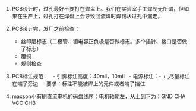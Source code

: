 1. PCB设计时，过孔最好不要打在焊盘上。我们在实验室手工焊制无所谓，但如果在生产上，过孔打在焊盘上会导致回流焊时焊锡从过孔中漏走。
1. PCB设计完，发厂之前检查：
   - 丝印层标志（二极管、钽电容正负极是否做标志。多个插针、接口是否做了标志）
   - 覆铜 
   - 规则检查
1. PCB标注规范：
   - 引脚标注高度：40mil，10mil
   - 电源标注：- + ,尽量标注在端子旁边 
   - 要求：标注不能被焊上的元件或者端子挡住 
   
1. maxson小有刷直流电机的码盘线序：电机轴朝左，从上到下为：GND CHA VCC CHB 
   
